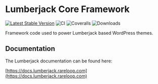 # Lumberjack Core Framework
[![Latest Stable Version](https://poser.pugx.org/rareloop/lumberjack-core/v/stable)](https://packagist.org/packages/rareloop/lumberjack-core)
![CI](https://travis-ci.org/Rareloop/lumberjack-core.svg?branch=master)
![Coveralls](https://coveralls.io/repos/github/Rareloop/lumberjack-core/badge.svg?branch=master)
![Downloads](https://img.shields.io/packagist/dt/rareloop/lumberjack-core.svg)

Framework code used to power Lumberjack based WordPress themes.

## Documentation

The Lumberjack documentation can be found here:

[https://docs.lumberjack.rareloop.com](https://docs.lumberjack.rareloop.com)

